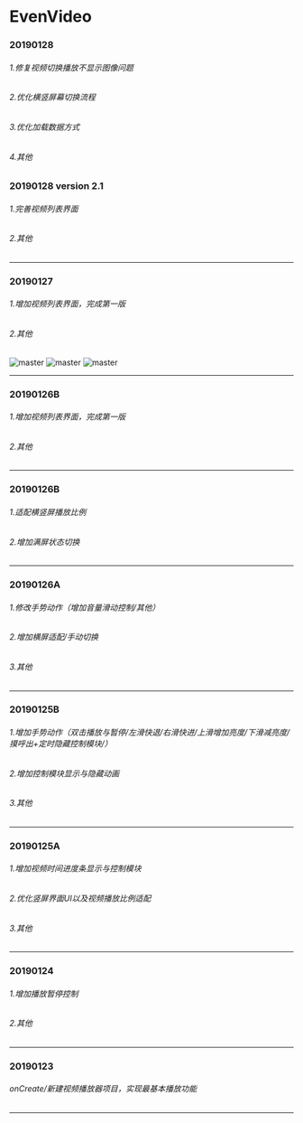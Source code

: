 # EvenVideo
### 20190128 
###### 1.修复视频切换播放不显示图像问题
###### 2.优化横竖屏幕切换流程
###### 3.优化加载数据方式
###### 4.其他

### 20190128 version 2.1
###### 1.完善视频列表界面
###### 2.其他

---
### 20190127
###### 1.增加视频列表界面，完成第一版
###### 2.其他
![master](https://github.com/yongeven/EvenVideo/blob/master/assets/device-2019-01-27-234755.png)
![master](https://github.com/yongeven/EvenVideo/blob/master/assets/device-2019-01-27-234809.png)
![master](https://github.com/yongeven/EvenVideo/blob/master/assets/device-2019-01-28-095841.png)

---
### 20190126B
###### 1.增加视频列表界面，完成第一版
###### 2.其他

---
### 20190126B
###### 1.适配横竖屏播放比例
###### 2.增加满屏状态切换

---
### 20190126A
###### 1.修改手势动作（增加音量滑动控制/其他）
###### 2.增加横屏适配/手动切换
###### 3.其他

---
### 20190125B
###### 1.增加手势动作（双击播放与暂停/左滑快退/右滑快进/上滑增加亮度/下滑减亮度/摸呼出+定时隐藏控制模块/）
###### 2.增加控制模块显示与隐藏动画
###### 3.其他

---
### 20190125A
###### 1.增加视频时间进度条显示与控制模块
###### 2.优化竖屏界面UI以及视频播放比例适配
###### 3.其他

---

### 20190124
###### 1.增加播放暂停控制
###### 2.其他

---
### 20190123
######  onCreate/新建视频播放器项目，实现最基本播放功能
---
